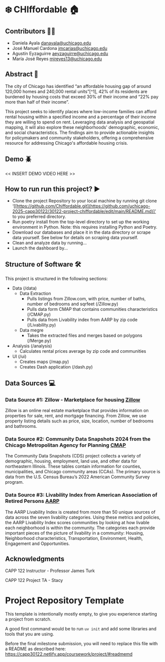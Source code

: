 # :snowflake: CHIffordable :house:

## Contributors :couple::couple:

- Daniela Ayala <danayala@uchicago.edu>
- José Manuel Cardona <jmcarias@uchicago.edu>
- Agustín Eyzaguirre <aeyzaguirre@uchicago.edu>
- María José Reyes  <mjreyes13@uchicago.edu>

## Abstract :page_with_curl:

The city of Chicago has identified “an affordable housing gap of around 120,000 homes and 240,000 rental units”[^1], 42% of its residents are burdened by housing costs that exceed 30% of their income and “22% pay more than half of their income”. 

This project seeks to identify places where low-income families can afford rental housing within a specified income and a percentage of their income they are willing to spend on rent. Leveraging data analysis and geospatial mapping, it will also explore these neighborhoods' demographic, economic, and social characteristics. The findings aim to provide actionable insights for policymakers and community stakeholders, offering a comprehensive resource for addressing Chicago's affordable housing crisis.

## Demo :beetle:

<< INSERT DEMO VIDEO HERE >>

## How to run run this project? :arrow_forward:

- Clone the project Repository to your local machine by running git clone ‘[[https://github.com/Chiffordable.git](https://github.com/uchicago-2025-capp30122/30122-project-chiffordable/edit/main/README.md)]’ to you preferred directory.
- Run poetry install from the top-level directory to set up the working environment in Python. Note: this requires installing Python and Poetry.
- Download our databases and place it in the data directory or scrape data yourself. See below for details on scraping data yourself.
- Clean and analyze data by running...
- Launch the dashboard by...

## Structure of Software :hammer_and_wrench:
This project is structured in the following sections:

- Data (/data)
  - Data Extraction
    - Pulls listings from Zillow.com, with price, number of baths, number of bedrooms and sqrfeet (/Zillow.py)
    - Pulls data form CMAP that contains communities characteristics (/CMAP.py)
    - Pulls data from Livability index from AARP by zip code (/Livability.py)
  - Data megre
    - Takes the extracted files and merges based on polygons (/Merge.py) 
- Analysis (/analysis)
  - Calculates rental prices average by zip code and communities
- UI (/ui)
  - Creates maps (/map.py)
  - Creates Dash application (/dash.py)

## Data Sources :computer:

### Data Source #1: Zillow - Marketplace for housing [Zillow](https://www.zillow.com/chicago-il/rent-houses/?searchQueryState=%7B%22pagination%22%3A%7B%7D%2C%22isMapVisible%22%3Atrue%2C%22mapBounds%22%3A%7B%22west%22%3A-88.2828080184946%2C%22east%22%3A-87.06057901458836%2C%22south%22%3A41.559915483636956%2C%22north%22%3A42.17860982259146%7D%2C%22regionSelection%22%3A%5B%7B%22regionId%22%3A17426%2C%22regionType%22%3A6%7D%5D%2C%22filterState%22%3A%7B%22sort%22%3A%7B%22value%22%3A%22priorityscore%22%7D%2C%22fr%22%3A%7B%22value%22%3Atrue%7D%2C%22fsba%22%3A%7B%22value%22%3Afalse%7D%2C%22fsbo%22%3A%7B%22value%22%3Afalse%7D%2C%22nc%22%3A%7B%22value%22%3Afalse%7D%2C%22cmsn%22%3A%7B%22value%22%3Afalse%7D%2C%22auc%22%3A%7B%22value%22%3Afalse%7D%2C%22fore%22%3A%7B%22value%22%3Afalse%7D%2C%22tow%22%3A%7B%22value%22%3Afalse%7D%2C%22mf%22%3A%7B%22value%22%3Afalse%7D%2C%22con%22%3A%7B%22value%22%3Afalse%7D%2C%22land%22%3A%7B%22value%22%3Afalse%7D%2C%22apa%22%3A%7B%22value%22%3Afalse%7D%2C%22manu%22%3A%7B%22value%22%3Afalse%7D%2C%22apco%22%3A%7B%22value%22%3Afalse%7D%7D%2C%22isListVisible%22%3Atrue%7D)

Zillow is an online real estate marketplace that provides information on properties for sale, rent, and mortgage financing. From Zillow, we use property listing details such as price, size, location, number of bedrooms and bathrooms.

### Data Source #2: Community Data Snapshots 2024 from the Chicago Metropolitan Agency for Planning [CMAP](https://datahub.cmap.illinois.gov/datasets/CMAPGIS::community-data-snapshots-2024/explore?layer=0)

The Community Data Snapshots (CDS) project collects a variety of demographic, housing, employment, land use, and other data for northeastern Illinois. These tables contain information for counties, municipalities, and Chicago community areas (CCAs). The primary source is data from the U.S. Census Bureau’s 2022 American Community Survey program.

### Data Source #3: Livability Index from American Association of Retired Persons [AARP](https://livabilityindex.aarp.org/search/Chicago,%20Illinois,%20United%20States)

The AARP Livability Index is created from more than 50 unique sources of data across the seven livability categories. Using these metrics and policies, the AARP Livability Index scores communities by looking at how livable each neighborhood is within the community. The categories each provide important pieces of the picture of livability in a community: Housing, Neighborhood characteristics, Transportation, Environment, Health, Engagement and Opportunities.



## Acknowledgments

CAPP 122 Instructor - Professor James Turk

CAPP 122 Project TA - Stacy

# Project Repository Template

This template is intentionally mostly empty, to give you experience starting a project from scratch.

A good first command would be to run `uv init` and add some libraries and tools that you are using.

Before the final milestone submission, you will need to replace this file with a README as described here: https://capp30122.netlify.app/coursework/project/#readmemd

